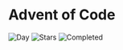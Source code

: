# Advent of Code

![Day](https://img.shields.io/badge/day%20📅-4-blue) ![Stars](https://img.shields.io/badge/stars%20⭐-6-yellow) ![Completed](https://img.shields.io/badge/days%20completed-3-red)
